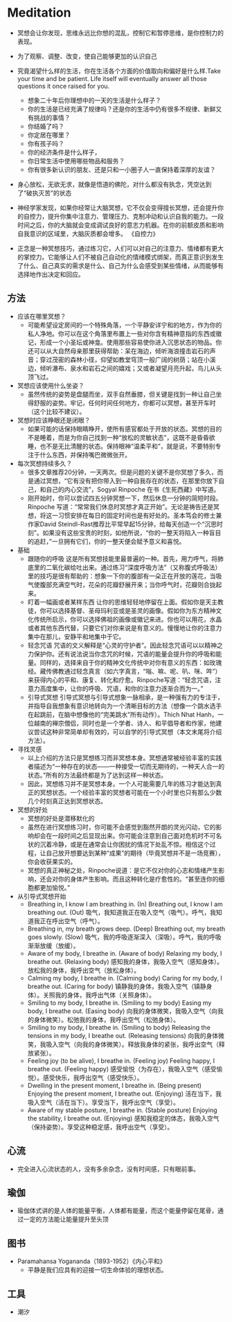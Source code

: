 # Meditation

* 冥想会让你发现，思维永远比你想的混乱，控制它和暂停思维，是你控制力的表现。
* 为了观察、调整、改变，使自己能够更加的认识自己
* 究竟渴望什么样的生活，你在生活各个方面的价值取向和偏好是什么样.Take your time and be patient. Life itself will eventually answer all those questions it once raised for you.
  - 想象二十年后你理想中的一天的生活是什么样子？
  - 你的生活是已经充满了规律吗？还是你的生活中仍有很多不规律、新鲜又有挑战的事情？
  - 你结婚了吗？
  - 你定居在哪里？
  - 你有孩子吗？
  - 你的经济条件是什么样子，
  - 你日常生活中使用哪些物品和服务？
  - 你有很多新认识的朋友、还是只和一小圈子人一直保持着深厚的友谊？
* 身心放松，无欲无求，就像是悟道的佛陀，对什么都没有执念，凭空达到了“破执灭苦”的状态
* 神经学家发现，如果你经常让大脑冥想，它不仅会变得擅长冥想，还会提升你的自控力，提升你集中注意力、管理压力、克制冲动和认识自我的能力。一段时间之后，你的大脑就会变成调试良好的意志力机器。在你的前额皮质和影响自我意识的区域里，大脑灰质都会增多。 《自控力》

* 正念是一种冥想技巧，通过练习它，人们可以对自己的注意力、情绪都有更大的掌控力。它能够让人们不被自己自动化的情绪模式绑架，而真正意识到发生了什么、自己真实的需求是什么、自己为什么会感受到某些情绪，从而能够有选择地作出决定和回应。

## 方法

* 应该在哪里冥想？
  - 可能希望设定房间的一个特殊角落，一个平静安详宁和的地方，作为你的私人净地。你可以在这个角落里布置上一些对你含有精神意指的东西或徽记，形成一个小圣坛或神龛。使用那些容易使你进入沉思状态的物品。你还可以从大自然母亲那里获得帮助：呆在海边，倾听海浪撞击岩石的声音；穿过茂密的森林小径，仰望如教堂穹顶一般广阔的树荫；站在小溪边，倾听瀑布、泉水和岩石之间的嬉戏；又或者凝望月亮升起，鸟儿从头顶飞过。
* 冥想应该使用什么坐姿？
  - 虽然传统的姿势是盘腿而坐，双手自然垂膝，但关键是找到一种让自己坐得舒服的姿势。牢记，任何时间任何地方，你都可以冥想，甚至开车时（这个比较不建议）。
* 冥想时应该睁眼还是闭眼？
  - 如果可能的话保持眼睛睁开，使所有感官都处于开放的状态。冥想的目的不是睡着，而是为你自己找到一种“放松的灵敏状态”，这既不是昏昏欲睡，也不是无比清醒的状态。保持眼神“温柔平和”，就是说，不要特别专注于什么东西，并保持嘴巴微微张开。
* 每次冥想持续多久？
  - 很多文章推荐20分钟，一天两次。但是问题的关键不是你冥想了多久，而是通过冥想，“它有没有把你带入到一种自我存在的状态，在那里你放下自己，和自己的内心交流”，Sogyal Rinpoche 在书《生死西藏》中写道。
  - 刚开始时，你可以尝试四五分钟冥想一下，然后休息一分钟的简短时段。Rinpoche 写道：“常常我们休息时冥想才真正开始”。无论是祷告还是冥想，将这一习惯安排在每日的固定时间也是有好处的。圣本笃会的修士兼作家David Steindl-Rast推荐比平常早起15分钟，给每天创造一个“沉思时刻”。如果没有这些宝贵的时刻，如他所说，“你的一整天将陷入一种盲目的追赶，”一旦拥有它们，你的一整天便会赋予意义和喜悦。
* 基础
  - 跟随你的呼吸 这是所有冥想技能里最普遍的一种。首先，用力呼气，将肺底里的二氧化碳给吐出来。通过练习“深度呼吸方法”（又称腹式呼吸法）里的技巧是很有帮助的：想象一下你的腹部有一朵正在开放的莲花，当吸气使腹部充满空气时，花朵的花瓣舒展开来；当你呼气时，花瓣则合拢起来。
  - 盯着一幅画或者某样东西 让你的思维轻轻地停留在上面。假如你是天主教徒，你可以选择基督、圣母玛利亚或是圣灵的画像。假如你为东方精神文化传统所启示，你可以选择佛祖的画像或徽记来进。你也可以用花，水晶或者其他东西代替，只要它们对你来说是有意义的。慢慢地让你的注意力集中在那儿，安静平和地集中于它。
  - 轻念咒语 咒语的文义解释是“心灵的守护者”。因此轻念咒语可以以精神之力保护你。还有说法说当你念咒的时候，咒语的能量会提升你的呼吸和能量。同样的，选择来自于你的精神文化传统中对你有意义的东西：如玫瑰经。藏传佛教通过轻念真言（如六字真言，“嗡、嘛、呢、叭、咪、吽”）来获得内心的平和、康复、转化和疗愈。Rinpoche写道：“轻念咒语，注意力高度集中，让你的呼吸、咒语，和你的注意力逐渐合而为一。”
  - 引导式冥想 引导式冥想与引导式想象一脉相承，是一种强有力的专注于，并指导自我想象有意识地转向为一个清晰目标的方法（想像一个跳水选手在起跳前，在脑中想像他的“完美跳水”所有动作）。Thich Nhat Hanh，一位越南的禅宗僧侣，同时也是一个学者、诗人、和平倡导者和作家，他建议尝试这种非常简单却有效的，可以自学的引导式冥想（本文末尾将介绍方法）。
* 寻找灵感
  - 以上介绍的方法只是冥想练习而非冥想本身。冥想通常被经验丰富的实践者描述为“一种存在的状态——一种接受一切而无期待的，一种天人合一的状态。”所有的方法最终都是为了达到这样一种状态。
  - 因此，冥想练习并不是冥想本身。一个人可能需要几年的练习才能达到真正的冥想状态。一个经验丰富的冥想者可能在一个小时里也只有那么少数几个时刻真正达到冥想状态。
* 冥想的好处
  - 冥想的好处是潜移默化的
  - 虽然在进行冥想练习时，你可能不会感觉到豁然开朗的灵光闪动，它的影响却会在一段时间之后显现出来。你可能会注意到自己面对危机时不可名状的沉着冷静，或是在通常会让你困扰的情况下处乱不惊。相信这个过程，让自己放开想要达到某种“成果”的期待（毕竟冥想并不是一场竞赛），你会收获果实的。
  - 冥想的真正神秘之处，Rinpoche说道：是它不仅对你的心志和情绪产生影响，还会对你的身体产生影响。而且这种转化是疗愈性的。“甚至连你的细胞都更加愉悦。”
* 从引导式冥想开始
  - Breathing in, I know I am breathing in. (In) Breathing out, I know I am breathing out. (Out) 吸气，我知道我正在吸入空气（吸气）。呼气，我知道我正在呼出空气（呼气）。
  - Breathing in, my breath grows deep. (Deep) Breathing out, my breath goes slowly. (Slow) 吸气，我的呼吸逐渐深入（深吸）。呼气，我的呼吸渐渐放缓（放缓）。
  - Aware of my body, I breathe in. (Aware of body) Relaxing my body, I breathe out. (Relaxing body) 感知我的身体，我吸入空气（感知身体）。放松我的身体，我呼出空气（放松身体）。
  - Calming my body, I breathe in. (Calming body) Caring for my body, I breathe out. (Caring for body) 镇静我的身体，我吸入空气（镇静身体）。关照我的身体，我呼出气体（关照身体）。
  - Smiling to my body, I breathe in. (Smiling to my body) Easing my body, I breathe out. (Easing body) 向我的身体微笑，我吸入空气（向我的身体微笑）。松弛我的身体，我呼出空气（松弛身体）。
  - Smiling to my body, I breathe in. (Smiling to body) Releasing the tensions in my body, I breathe out. (Releasing tensions) 向我的身体微笑，我吸入空气（向我的身体微笑）。释放我身体的紧张，我呼出空气（释放紧张）。
  - Feeling joy (to be alive), I breathe in. (Feeling joy) Feeling happy, I breathe out. (Feeling happy) 感受愉悦（为存在），我吸入空气（感受愉悦）。感受快乐，我呼出空气（感受快乐）。
  - Dwelling in the present moment, I breathe in. (Being present) Enjoying the present moment, I breathe out. (Enjoying) 活在当下，我吸入空气（活在当下）。享受当下，我呼出空气（享受）。
  - Aware of my stable posture, I breathe in. (Stable posture) Enjoying the stability, I breathe out. (Enjoying) 感知我稳定的体态，我吸入空气（保持姿势）。享受这种稳定感，我呼出空气（享受）。

## 心流

* 完全进入心流状态的人，没有多余杂念，没有时间感，只有眼前事。

## 瑜伽

* 瑜伽体式讲的是人体的能量平衡，人体都有能量，而这个能量停留在尾骨，通过一定的方法能让能量提升至头顶

## 图书

* Paramahansa Yogananda（1893-1952）《内心平和》
  - 平静是我们应具有的迎接一切生命体验的理想状态。

## 工具

* 潮汐
